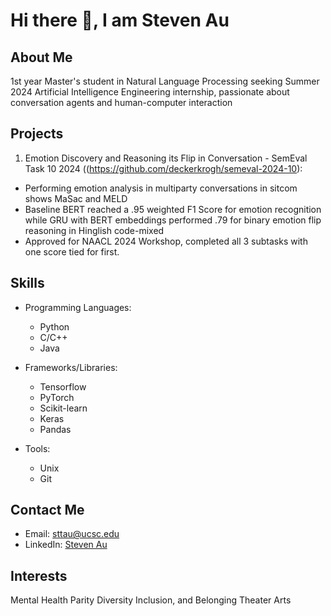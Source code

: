 <!--
**Prowo/Prowo** is a ✨ _special_ ✨ repository because its `README.md` (this file) appears on your GitHub profile.

Here are some ideas to get you started:

- 🔭 I’m currently working on ...
- 🌱 I’m currently learning ...
- 👯 I’m looking to collaborate on ...
- 🤔 I’m looking for help with ...
- 💬 Ask me about ...
- 📫 How to reach me: ...
- 😄 Pronouns: ...
- ⚡ Fun fact: ...
-->
# Hi there 👋, I am Steven Au

## About Me

1st year Master's student in Natural Language Processing seeking Summer 2024 Artificial Intelligence Engineering internship, passionate about conversation agents and human-computer interaction


## Projects

1. Emotion Discovery and Reasoning its Flip in Conversation - SemEval Task 10 2024 ((https://github.com/deckerkrogh/semeval-2024-10):

- Performing emotion analysis in multiparty conversations in sitcom shows MaSac and MELD
- Baseline BERT  reached a .95 weighted F1 Score for emotion recognition  while GRU with BERT embeddings performed .79 for binary emotion flip reasoning in Hinglish code-mixed
- Approved for NAACL 2024 Workshop, completed all 3 subtasks with one score tied for first.

## Skills

- Programming Languages:
  - Python
  - C/C++
  - Java
- Frameworks/Libraries:
  - Tensorflow
  - PyTorch
  - Scikit-learn
  - Keras
  - Pandas
  
- Tools:
  - Unix
  - Git

## Contact Me

- Email: sttau@ucsc.edu
- LinkedIn: [Steven Au](https://www.linkedin.com/in/steven-au/)

## Interests
Mental Health Parity
Diversity Inclusion, and Belonging
Theater Arts


